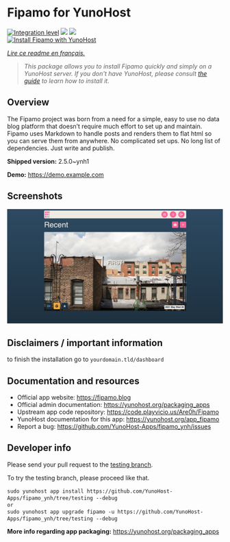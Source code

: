 <!--
N.B.: This README was automatically generated by https://github.com/YunoHost/apps/tree/master/tools/README-generator
It shall NOT be edited by hand.
-->

# Fipamo for YunoHost

[![Integration level](https://dash.yunohost.org/integration/fipamo.svg)](https://dash.yunohost.org/appci/app/fipamo) ![](https://ci-apps.yunohost.org/ci/badges/fipamo.status.svg) ![](https://ci-apps.yunohost.org/ci/badges/fipamo.maintain.svg)  
[![Install Fipamo with YunoHost](https://install-app.yunohost.org/install-with-yunohost.svg)](https://install-app.yunohost.org/?app=fipamo)

*[Lire ce readme en français.](./README_fr.md)*

> *This package allows you to install Fipamo quickly and simply on a YunoHost server.
If you don't have YunoHost, please consult [the guide](https://yunohost.org/#/install) to learn how to install it.*

## Overview

The Fipamo project was born from a need for a simple, easy to use no data blog platform that doesn’t require much effort to set up and maintain. Fipamo uses Markdown to handle posts and renders them to flat html so you can serve them from anywhere. No complicated set ups. No long list of dependencies. Just write and publish.


**Shipped version:** 2.5.0~ynh1

**Demo:** https://demo.example.com

## Screenshots

![](./doc/screenshots/dash-index.png)

## Disclaimers / important information

to finish the installation go to `yourdomain.tld/dashboard`
## Documentation and resources

* Official app website: https://fipamo.blog
* Official admin documentation: https://yunohost.org/packaging_apps
* Upstream app code repository: https://code.playvicio.us/Are0h/Fipamo
* YunoHost documentation for this app: https://yunohost.org/app_fipamo
* Report a bug: https://github.com/YunoHost-Apps/fipamo_ynh/issues

## Developer info

Please send your pull request to the [testing branch](https://github.com/YunoHost-Apps/fipamo_ynh/tree/testing).

To try the testing branch, please proceed like that.
```
sudo yunohost app install https://github.com/YunoHost-Apps/fipamo_ynh/tree/testing --debug
or
sudo yunohost app upgrade fipamo -u https://github.com/YunoHost-Apps/fipamo_ynh/tree/testing --debug
```

**More info regarding app packaging:** https://yunohost.org/packaging_apps